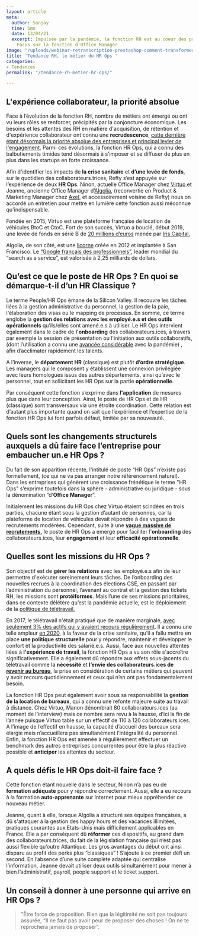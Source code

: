 ```yaml
---
layout: article
meta:
  author: Sanjay
  time: 5mn
  date: 13/04/21
  excerpt: Impulsée par la pandémie, la fonction RH est au coeur des préoccupations.
    Focus sur la fonction d'Office Manager
image: "/uploads/webinar-retranscription-prestashop-comment-transformer-la-periode-d-essai-a-tous-les-couts-4.png"
title: 'Tendance RH, le métier du HR Ops '
categories:
- Tendances
permalink: "/tendance-rh-metier-hr-ops/"

---
```

## L'expérience collaborateur, la priorité absolue

Face à l’évolution de la fonction RH, nombre de métiers ont émergé ou ont vu leurs rôles se renforcer, précipités par la conjoncture économique. Les besoins et les attentes des RH en matière d'acquisition, de rétention et d'expérience collaborateur ont connu une **recrudescence**, [cette dernière étant désormais la priorité absolue des entreprises et principal levier de l'engagement.](https://www.gartner.com/en/newsroom/press-releases/2020-05-20-gartner-survey-finds-64--of-hr-leaders-are-making-emp) Parmi ces évolutions, la fonction HR Ops, qui a connu des balbutiements timides tend désormais à s’imposer et se diffuser de plus en plus dans les startups en forte croissance.

Afin d'identifier les impacts de **la crise sanitaire** et **d’une levée de fonds**,  sur le quotidien des collaborateurs.trices, Refty s’est appuyée sur l’expérience de deux **HR Ops**. Ninon, actuelle Office Manager chez [Virtuo ](https://www.govirtuo.com/fr/)et Jeanne, ancienne Office Manager d’[Algolia](https://www.algolia.com/), (reconvertie en Product & Marketing Manager chez [Axel,](https://en.heyaxel.com/) et accessoirement voisine de Refty) nous on accordé un entretien pour mettre en lumière cette fonction aussi méconnue qu'indispensable.

Fondée en 2015, Virtuo est une plateforme française de location de véhicules BtoC et CtoC. Fort de son succès, Virtuo a bouclé, début 2019, une levée de fonds en série B de [20 millions d’euros](https://business.lesechos.fr/entrepreneurs/financer-sa-creation/0600677184562-virtuo-fait-le-plein-pour-ouvrir-deux-nouveaux-pays-326985.php) menée par [Iris Capital.](https://www.iriscapital.com/en)

Algolia, de son côté, est une [licorne](https://www.lesechos.fr/start-up/deals/algolia-nouvelle-licorne-tricolore-1335356) créée en 2012 et implantée à San Francisco. Le [“Google français des professionnels”](https://www.latribune.fr/technos-medias/innovation-et-start-up/pourquoi-la-france-a-rate-algolia-le-google-francais-des-professionnels-au-succes-fulgurant-830768.html), leader mondial du “search as a service”, est valorisée à 2,25 milliards de dollars.

## **Qu’est ce que le poste de HR Ops ? En quoi se démarque-t-il d’un HR Classique ?**

Le terme People/HR Ops émane de la Silicon Valley. Il recouvre les tâches liées à la gestion administrative du personnel, la gestion de la paie, l'élaboration des visas ou le mapping de processus. En somme, ce terme englobe la **gestion des relations avec les employé.e.s et des outils opérationnels** qu’ils/elles sont amené.e.s à utiliser. Le HR Ops intervient également dans le cadre de **l'onboarding** des collaborateurs.ices, à travers par exemple la session de présentation ou l'initiation aux outils collaboratifs, (dont l’utilisation a connu une [avancée considérable](https://www.lemonde.fr/economie/article/2020/03/22/coronavirus-l-essor-massif-des-outils-de-travail-a-distance_6034048_3234.html) avec la pandémie) , afin d’acclimater rapidement les talents.

A l’inverse, le **département HR** (classique) est plutôt **d’ordre stratégique**. Les managers qui le composent y établissent une connexion privilégiée avec leurs homologues issus des autres départements, ainsi qu’avec le personnel, tout en sollicitant les HR Ops sur la partie **opérationnelle**.

Par conséquent cette fonction s’exprime dans **l'application** de mesures plus que dans leur conception. Ainsi, le poste de HR Ops et de HR (classique) sont transversaux via une étroite coordination. Cette relation est d’autant plus importante quand on sait que l’expérience et l’expertise de la fonction HR Ops lui font parfois défaut, limitée par sa nouveauté.

## **Quels sont les changements structurels auxquels a dû faire face l’entreprise pour embaucher un.e HR Ops ?**

Du fait de son apparition récente, l'intitulé de poste “HR Ops” n’existe pas formellement, (ce qui ne va pas arranger notre référencement naturel). Dans les entreprises qui génèrent une croissance frénétique le terme "HR Ops" s’exprime toutefois dans la sphère - administrative ou juridique - sous la dénomination “d’**Office Manager**”.

Initialement les missions du HR Ops chez Virtuo étaient scindées en trois parties, chacune étant sous la gestion d’autant de personnes, car la plateforme de location de véhicules devait répondre à des vagues de recrutements modérées. Cependant, suite à une [**vague massive de recrutements**](https://business.lesechos.fr/entrepreneurs/financer-sa-croissance/0611016367498-automobile-virtuo-leve-80-millions-pour-electrifier-sa-flotte-343657.php)**,** le poste de HR Ops a emergé pour faciliter l'**onboarding** des collaborateurs.ices, leur **engagement** et leur **efficacité opérationnelle**.

## **Quelles sont les missions du HR Ops ?**

Son objectif est de **gérer les relations** avec les employé.e.s afin de leur permettre d'exécuter sereinement leurs tâches. De l’onboarding des nouvelles recrues à la coordination des élections CSE, en passant par l’administration du personnel, l’avenant au contrat et la gestion des tickets RH, les missions sont **protéiformes**. Mais l’une de ses missions prioritaires, dans ce contexte délétère qu’est la pandémie actuelle, est le déploiement de la [politique de télétravail.](https://www.andrh.fr/actualites/1295/covid-19-rh-conseils-et-bonnes-pratiques-en-teletravail-memo-andrh)

En 2017, le télétravail n'était pratiqué que de manière marginale, [avec seulement 3% des actifs qui y avaient recours régulièrement](https://blog.hubspot.fr/marketing/chiffres-teletravail). Il a connu une telle ampleur [en 2020](https://newsroom.malakoffhumanis.com/actualites/malakoff-humanis-presente-les-resultats-de-son-etude-teletravail-2020-f40d-63a59.html), à la faveur de la crise sanitaire, qu’il a fallu mettre en place **une politique structurelle** pour y répondre, maintenir et développer le confort et la productivité des salarié.e.s. Aussi, face aux nouvelles attentes liées à **l'expérience de travail**, la fonction HR Ops a vu son rôle s'accroître significativement. Elle a également dû répondre aux effets sous-jacents du télétravail comme la **nécessité** et **l’envie des collaborateurs.ices de** [**revenir au bureau**](https://blog.refty.co/5-conseils-a-suivre-a-l-aube-du-retour-au-bureau/), la prise en considération de certains métiers qui peuvent y avoir recours quotidiennement et ceux qui n’en ont pas fondamentalement besoin.

La fonction HR Ops peut également avoir sous sa responsabilité la **gestion de la location de bureaux**, qui a connu une refonte majeure suite au travail à distance. Chez Virtuo, Manon dénombrait 80 collaborateurs.ices (au moment de l’interview) mais ce nombre sera revu à la hausse, d’ici la fin de l’année puisque Virtuo table sur un effectif de 110 à 120 collaborateurs.ices. A l’image de l’effectif en hausse, la capacité d’accueil des bureaux sera élargie mais n’accueillera pas simultanément l’intégralité du personnel. Enfin, la fonction HR Ops est amenée à régulièrement effectuer un benchmark des autres entreprises concurrentes pour être la plus réactive possible et **anticiper** les attentes du secteur.

## **A quels défis le HR Ops doit-il faire face ?**

Cette fonction étant nouvelle dans le secteur, Ninon n’a pas eu de **formation adéquate** pour y répondre correctement. Aussi, elle a eu recours à la formation **auto-apprenante** sur Internet pour mieux appréhender ce nouveau métier.

Jeanne, quant à elle, lorsque Algolia a structuré ses équipes françaises, a dû s'attaquer à la gestion des happy hours et des vacances illimitées, pratiques courantes aux Etats-Unis mais difficilement applicables en France. Elle a par conséquent dû **réformer** ces dispositifs, au grand dam des collaborateurs.trices, du fait de la législation française qui n’est pas aussi flexible qu’outre Atlantique. Les gros avantages du début ont ainsi disparu au profit des perks plus “classiques” ! S’ajoute à ce premier défi un second. En l’absence d’une suite complète adaptée qui centralise l’information, Jeanne devait utiliser deux outils simultanément pour mener à bien l’administratif, payroll, people support et le ticket support.

## **Un conseil à donner à une personne qui arrive en HR Ops ?**

> "Être force de proposition. Bien que la légitimité ne soit pas toujours assurée, “Il ne faut pas avoir peur de proposer des choses ! On ne te reprochera jamais de proposer”.